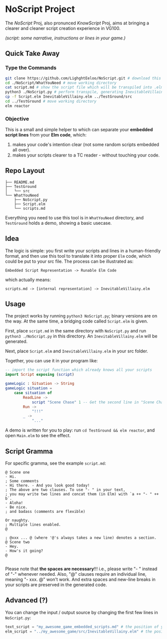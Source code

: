 # NoScript Project
The *NoScript* Proj, also pronunced *KnowScript* Proj, aims at bringing a clearer and cleaner script creation experience in VG100.

*(script: some narrative, instructions or lines in your game.)*

## Quick Take Away

### Type the Commands

```bash
git clone https://github.com/LighghtEeloo/NoScript.git # download this tool
cd ./NoScript/WhatYouNeed # move working directory
cat script.md # show the script file which will be transpiled into .elm (not mandatory)
python3 ./NoScript.py # perform transpile, generating InevitableVillainy.elm
cp -f Script.elm InevitableVillainy.elm ../TestGround/src
cd ../TestGround # move working directory
elm reactor
```

### Objective

This is a small and simple helper to which can separate your **embedded script lines** from your **Elm code**, which:
1. makes your code's intention clear (not some random scripts embedded all over).
2. makes your scripts clearer to a TC reader - without touching your code.

## Repo Layout
```
├── README.md
├── TestGround
│   └── src
└── WhatYouNeed
    ├── NoScript.py
    ├── Script.elm
    └── scripts.md
```
Everything you need to use this tool is in `WhatYouNeed` directory, and `TestGround` holds a demo, showing a basic usecase.



## Idea

The logic is simple: you first write your scripts and lines in a human-friendly format, and then use this tool to translate it into proper `Elm` code, which could be put to your src file. The process can be illustrated as:

`Embedded Script Representation -> Runable Elm Code`

which actually means:

`scripts.md -> [internal representation] -> InevitableVillainy.elm`

## Usage

The project works by running `python3 NoScript.py`; binary versions are on the way. At the same time, a bridging code called `Script.elm` is given.

First, place `script.md` in the same directory with `NoScript.py` and run `python3 ./NoScript.py` in this directory. An `InevitableVillainy.elm` will be generated.

Next, place `Script.elm` and `InevitableVillainy.elm` in your src folder.

Together, you can use it in your program like:
```elm
-- import the script function which already knows all your scripts
import Script exposing (script) 

gameLogic : Situation -> String
gameLogic situation =
    case situation of
        ReadLine ->
            script "Scene Chase" 1 -- Get the second line in "Scene Chase" section.
        Run ->
            "!!!"
        _ -> 
            "..."
```

A demo is written for you to play: run `cd TestGround && elm reactor`, and open `Main.elm` to see the effect.

## Script Gramma

For specific gramma, see the example `script.md`:


```
@ Scene one
- Hi.
; Some comments
- Hi there. - And you look good today!
; The above are two clauses. To use "- " in your text, 
; you may write two lines and concat them (in Elm) with `a ++ "- " ++ b`.
- Aloha!
- Be nice.
; and badass (comments are flexible)

Or naughty.
; Multiple lines enabled.
@

; @xxx ... @ (where '@'s always takes a new line) denotes a section.
@ Scene two
- Hey.
- How's it going?
@


```

Please note that **the spaces are necessary**!!! i.e., please write "- " instead of "-" whenever needed.
Also, "@" clauses require an individual line, meaning "- xxx. @" won't work.
And extra spaces and new-line breaks in your scripts are preserved in the generated code.

## Advanced (?)
You can change the input / output source by changing the first few lines in `NoScript.py`:
```python
text_script = "my_awesome_game_embedded_scripts.md" # the position of your input file, can include path
elm_script = "../my_awesome_game/src/InevitableVillainy.elm" # the position of your output file, can include path
```
